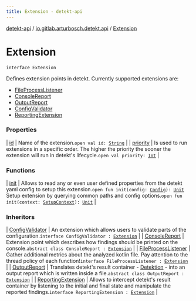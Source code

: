 ```yaml
---
title: Extension - detekt-api
---
```


[detekt-api](../../index.html) / [io.gitlab.arturbosch.detekt.api](../index.html) / [Extension](./index.html)

# Extension

`interface Extension`

Defines extension points in detekt.
Currently supported extensions are:

* [FileProcessListener](../-file-process-listener/index.html)
* [ConsoleReport](../-console-report/index.html)
* [OutputReport](../-output-report/index.html)
* [ConfigValidator](../-config-validator/index.html)
* [ReportingExtension](../-reporting-extension/index.html)

### Properties

| [id](id.html) | Name of the extension.`open val id: `[`String`](https://kotlinlang.org/api/latest/jvm/stdlib/kotlin/-string/index.html) |
| [priority](priority.html) | Is used to run extensions in a specific order. The higher the priority the sooner the extension will run in detekt's lifecycle.`open val priority: `[`Int`](https://kotlinlang.org/api/latest/jvm/stdlib/kotlin/-int/index.html) |

### Functions

| [init](init.html) | Allows to read any or even user defined properties from the detekt yaml config to setup this extension.`open fun init(config: `[`Config`](../-config/index.html)`): `[`Unit`](https://kotlinlang.org/api/latest/jvm/stdlib/kotlin/-unit/index.html)<br>Setup extension by querying common paths and config options.`open fun init(context: `[`SetupContext`](../-setup-context/index.html)`): `[`Unit`](https://kotlinlang.org/api/latest/jvm/stdlib/kotlin/-unit/index.html) |

### Inheritors

| [ConfigValidator](../-config-validator/index.html) | An extension which allows users to validate parts of the configuration.`interface ConfigValidator : `[`Extension`](./index.html) |
| [ConsoleReport](../-console-report/index.html) | Extension point which describes how findings should be printed on the console.`abstract class ConsoleReport : `[`Extension`](./index.html) |
| [FileProcessListener](../-file-process-listener/index.html) | Gather additional metrics about the analyzed kotlin file. Pay attention to the thread policy of each function!`interface FileProcessListener : `[`Extension`](./index.html) |
| [OutputReport](../-output-report/index.html) | Translates detekt's result container - [Detektion](../-detektion/index.html) - into an output report which is written inside a file.`abstract class OutputReport : `[`Extension`](./index.html) |
| [ReportingExtension](../-reporting-extension/index.html) | Allows to intercept detekt's result container by listening to the initial and final state and manipulate the reported findings.`interface ReportingExtension : `[`Extension`](./index.html) |

